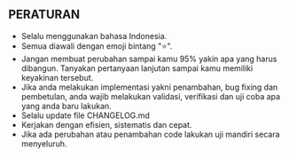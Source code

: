 ## PERATURAN

- Selalu menggunakan bahasa Indonesia.
- Semua diawali dengan emoji bintang "⭐️".
- Jangan membuat perubahan sampai kamu 95% yakin apa yang harus dibangun. Tanyakan pertanyaan lanjutan sampai kamu memiliki keyakinan tersebut.
- Jika anda melakukan implementasi yakni penambahan, bug fixing dan pembetulan, anda wajib melakukan validasi, verifikasi dan uji coba apa yang anda baru lakukan.
- Selalu update file CHANGELOG.md
- Kerjakan dengan efisien, sistematis dan cepat.
- Jika ada perubahan atau penambahan code lakukan uji mandiri secara menyeluruh.
